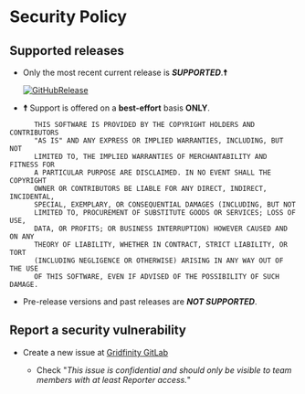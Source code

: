 # Security Policy

## Supported releases

- Only the most recent current release is **_SUPPORTED_**.**☨**

  [![GitHubRelease](https://img.shields.io/github/release/gridfinity/goc25519sm.svg)](https://github.com/gridfinity/goc25519sm/releases/)

- **☨** Support is offered on a **best-effort** basis **ONLY**.

```text
      THIS SOFTWARE IS PROVIDED BY THE COPYRIGHT HOLDERS AND CONTRIBUTORS
      "AS IS" AND ANY EXPRESS OR IMPLIED WARRANTIES, INCLUDING, BUT NOT
      LIMITED TO, THE IMPLIED WARRANTIES OF MERCHANTABILITY AND FITNESS FOR
      A PARTICULAR PURPOSE ARE DISCLAIMED. IN NO EVENT SHALL THE COPYRIGHT
      OWNER OR CONTRIBUTORS BE LIABLE FOR ANY DIRECT, INDIRECT, INCIDENTAL,
      SPECIAL, EXEMPLARY, OR CONSEQUENTIAL DAMAGES (INCLUDING, BUT NOT
      LIMITED TO, PROCUREMENT OF SUBSTITUTE GOODS OR SERVICES; LOSS OF USE,
      DATA, OR PROFITS; OR BUSINESS INTERRUPTION) HOWEVER CAUSED AND ON ANY
      THEORY OF LIABILITY, WHETHER IN CONTRACT, STRICT LIABILITY, OR TORT
      (INCLUDING NEGLIGENCE OR OTHERWISE) ARISING IN ANY WAY OUT OF THE USE
      OF THIS SOFTWARE, EVEN IF ADVISED OF THE POSSIBILITY OF SUCH DAMAGE.
```

- Pre-release versions and past releases are **_NOT SUPPORTED_**.

## Report a security vulnerability

- Create a new issue at
  [Gridfinity GitLab](https://gitlab.gridfinity.com/gridfinity/goc25519sm/-/issues)

  - Check "_This issue is confidential and should only be visible to team
    members with at least Reporter access._"
